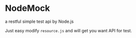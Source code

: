 # NodeMock
a restful simple test api by Node.js


Just easy modify `resource.js` and will get you want API for test.

